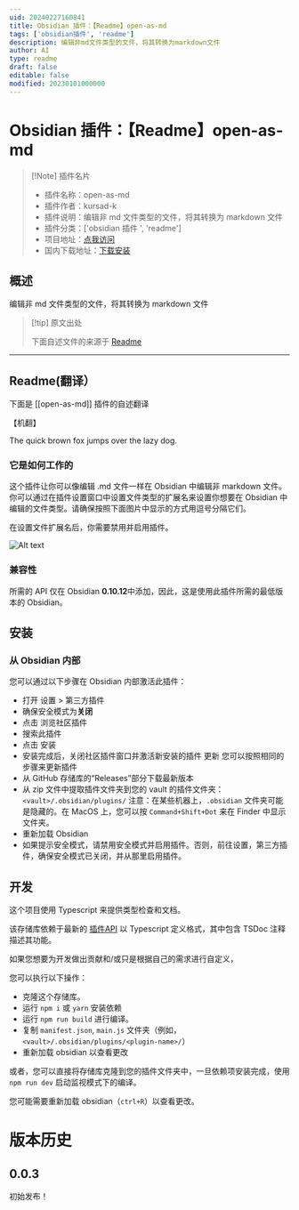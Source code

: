 ```yaml
---
uid: 20240227160841
title: Obsidian 插件：【Readme】open-as-md
tags: ['obsidian插件', 'readme']
description: 编辑非md文件类型的文件，将其转换为markdown文件
author: AI
type: readme
draft: false
editable: false
modified: 20230101000000
---
```


# Obsidian 插件：【Readme】open-as-md

> [!Note] 插件名片
> - 插件名称：open-as-md
> - 插件作者：kursad-k
> - 插件说明：编辑非 md 文件类型的文件，将其转换为 markdown 文件
> - 插件分类：['obsidian 插件 ', 'readme']
> - 项目地址：[点我访问](https://github.com/kursad-k/obsidian-openasmd)
> - 国内下载地址：[下载安装](https://pkmer.cn/products/plugin/pluginMarket/?open-as-md)

## 概述

编辑非 md 文件类型的文件，将其转换为 markdown 文件

> [!tip] 原文出处
>
>下面自述文件的来源于 [Readme](https://ghproxy.net/https://raw.githubusercontent.com/kursad-k/obsidian-openasmd/main/README.md)

---

## Readme(翻译）

下面是 [[open-as-md]] 插件的自述翻译

【机翻】

The quick brown fox jumps over the lazy dog.

### 它是如何工作的

这个插件让你可以像编辑 .md 文件一样在 Obsidian 中编辑非 markdown 文件。你可以通过在插件设置窗口中设置文件类型的扩展名来设置你想要在 Obsidian 中编辑的文件类型。请确保按照下面图片中显示的方式用逗号分隔它们。

在设置文件扩展名后，你需要禁用并启用插件。

![Alt text](https://cdn.pkmer.cn/covers/open-as-md_2_0.png!pkmer)

### 兼容性

所需的 API 仅在 Obsidian **0.10.12**中添加，因此，这是使用此插件所需的最低版本的 Obsidian。

## 安装

### 从 Obsidian 内部

您可以通过以下步骤在 Obsidian 内部激活此插件：

- 打开 设置 > 第三方插件
- 确保安全模式为**关闭**
- 点击 浏览社区插件
- 搜索此插件
- 点击 安装
- 安装完成后，关闭社区插件窗口并激活新安装的插件
更新
您可以按照相同的步骤来更新插件
- 从 GitHub 存储库的“Releases”部分下载最新版本
- 从 zip 文件中提取插件文件夹到您的 vault 的插件文件夹：`<vault>/.obsidian/plugins/`
注意：在某些机器上，`.obsidian` 文件夹可能是隐藏的。在 MacOS 上，您可以按 `Command+Shift+Dot` 来在 Finder 中显示文件夹。
- 重新加载 Obsidian
- 如果提示安全模式，请禁用安全模式并启用插件。否则，前往设置，第三方插件，确保安全模式已关闭，并从那里启用插件。

## 开发

这个项目使用 Typescript 来提供类型检查和文档。

该存储库依赖于最新的 [插件API](https://github.com/obsidianmd/obsidian-api) 以 Typescript 定义格式，其中包含 TSDoc 注释描述其功能。

如果您想要为开发做出贡献和/或只是根据自己的需求进行自定义，

您可以执行以下操作：

- 克隆这个存储库。
- 运行 `npm i` 或 `yarn` 安装依赖
- 运行 `npm run build` 进行编译。
- 复制 `manifest.json`, `main.js` 文件夹（例如，`<vault>/.obsidian/plugins/<plugin-name>/`）
- 重新加载 obsidian 以查看更改

或者，您可以直接将存储库克隆到您的插件文件夹中，一旦依赖项安装完成，使用 `npm run dev` 启动监视模式下的编译。

您可能需要重新加载 obsidian（`ctrl+R`）以查看更改。

# 版本历史

## 0.0.3

初始发布！

